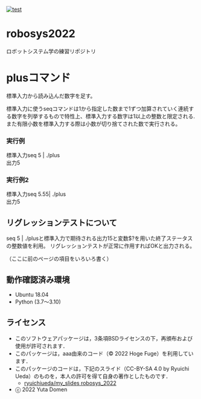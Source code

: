 [![test](https://github.com/yutadomen/robosys2022/actions/workflows/test.yml/badge.svg)](https://github.com/yutadomen/robosys2022/actions/workflows/test.yml)

# robosys2022
ロボットシステム学の練習リポジトリ

# plusコマンド
標準入力から読み込んだ数字を足す。

標準入力に使うseqコマンドは1から指定した数まで1ずつ加算されていく連続する数字を列挙するもので特性上、標準入力する数字は1以上の整数と限定される.  
また有限小数を標準入力する際は小数が切り捨てされた数で実行される。

### 実行例
標準入力seq 5 | ./plus  
出力5
### 実行例2
標準入力seq 5.55| ./plus  
出力5

## リグレッションテストについて
seq 5 | ./plusと標準入力で期待される出力15と変数$?を用いた終了ステータスの整数値を利用。
リグレッションテストが正常に作用すればOKと出力される。

（ここに前のページの項目をいろいろ書く）

## 動作確認済み環境
* Ubuntu 18.04
* Python (3.7～3.10)

## ライセンス
  * このソフトウェアパッケージは，3条項BSDライセンスの下，再頒布および使用が許可されます．
  * このパッケージは，aaa由来のコード（© 2022 Hoge Fuge）を利用しています．
  * このパッケージのコードは，下記のスライド（CC-BY-SA 4.0 by Ryuichi Ueda）のものを，本人の許可を得て自身の著作としたものです．
      * [ryuichiueda/my_slides robosys_2022](https://github.com/ryuichiueda/my_slides/tree/master/robosys_2022)
  * ⓒ 2022 Yuta Domen
